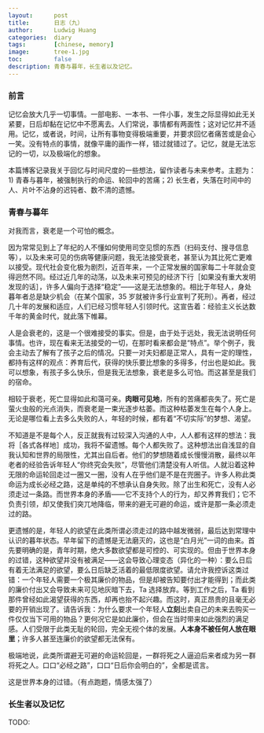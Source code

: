 ```yaml
---
layout:      post
title:       日志（九）
author:      Ludwig Huang
categories:  diary
tags:        [chinese, memory]
image:       tree-1.jpg
toc:         false
description: 青春与暮年，长生者以及记忆。
---
```


### 前言

记忆会放大几乎一切事情。一部电影、一本书、一件小事，发生之际显得如此无关紧要，日后却黏在记忆中不愿离去。人们常说，事情都有两面性；这对记忆并不适用。记忆，或者说，时间，让所有事物变得极端重要，并要求回忆者痛苦或是会心一笑。没有特点的事情，就像平庸的画作一样，错过就错过了。记忆，就是无法忘记的一切，以及极端化的想象。

本篇博客记录我关于回忆与时间尺度的一些想法，留作读者与未来参考。主题为：1) 青春与暮年，被强制执行的命运、轮回中的苦痛；2) 长生者，失落在时间中的人、片叶不沾身的迟钝者、数不清的遗憾。

### 青春与暮年

对我而言，衰老是一个可怕的概念。

因为常常见到上了年纪的人不懂如何使用司空见惯的东西（扫码支付、搜寻信息等），以及未来可见的伤病等健康问题，我无法接受衰老，甚至认为其比死亡更难以接受。现代社会变化极为剧烈，近百年来，一个正常发展的国家每二十年就会变得迥然不同。经过近几年的动荡，以及未来可预见的经济下行［如果没有重大发明发现的话］，许多人偏向于选择“稳定”——这是无法想象的。相比于年轻人，身处暮年者总是缺少机会（在某个国家，35 岁就被许多行业宣判了死刑）。再者，经过几十年的发展和适应，人们已经习惯年轻人引领时代。这宣告着：经验主义长达数千年的黄金时代，就此落下帷幕。

人是会衰老的，这是一个很难接受的事实。但是，由于处于远处，我无法说明任何事情。也许，现在看来无法接受的一切，在那时看来都会是“特点”。举个例子，我会主动去了解有了孩子之后的情况。只要一对夫妇都是正常人，具有一定的理性，都持有这样的观点：养育后代，获得的快乐要比想象的多得多，付出也是如此。我可以想象，有孩子多么快乐，但是我无法想象，衰老是多么可怕。而这甚至是我们的宿命。

相较于衰老，死亡显得如此和蔼可亲。**肉眼可见地**，所有的苦痛都丧失了。死亡是萤火虫般的光点消失，而衰老是一束光逐步枯萎。而这种枯萎发生在每个人身上。无论是哪位看上去多么失败的人，年轻的时候，都有着“不切实际”的梦想、渴望。

不知道是不是每个人，反正就我有过较深入沟通的人中，人人都有这样的想法：我将［各式各样地］成功，我将不留遗憾。每个人都失败了。这种想法出自浅显的自我认知和世界的局限性，尤其出自后者。他们的梦想随着成长慢慢消散，最终以年老者的经验告诉年轻人“你终究会失败”，尽管他们清楚没有人听信。人就沿着这种无限的命运轮回走过一圈又一圈，没有人在乎他们是不是在兜圈子。许多人称此类命运为成长必经之路，这是单纯的不想承认自身失败。除了出生和死亡，没有人必须走过一条路。而世界本身的矛盾——它不支持个人的行为，却又养育我们；它不负责引领，却又使我们突兀地降临，带来的避无可避的命运，或许是那一条必须走过的路。

更遗憾的是，年轻人的欲望在此类所谓必须走过的路中越发微弱，最后达到常理中认识的暮年状态。早年留下的遗憾是无法磨灭的，这也是“白月光”一词的由来。首先要明确的是，青年时期，绝大多数欲望都是可控的、可实现的。但由于世界本身的过错，这种欲望并没有被满足——这会导致心理变态（异化的一种）：要么日后有着无法满足的欲望，要么日后缺乏活着的最低限度欲望。请允许我控诉这类过错：一个年轻人需要一个极其廉价的物品，但是却被告知要付出才能得到；而此类的廉价付出又会导致未来可见地灰暗下去，Ta 选择放弃。等到工作之后，Ta 看到那件曾经如此渴望获得的东西，却再也抬不起兴趣。而这时，真正昂贵的且毫无必要的开销出现了。请告诉我：为什么要求一个年轻人**立刻**出卖自己的未来去购买一件仅仅当下可用的物品？更何况它是如此廉价，但会在当时带来如此强烈的满足感。人们受限于此类无耻的轮回，完全无视个体的发展。**人本身不被任何人放在眼里**；许多人甚至连廉价的欲望都无法保有。

极端地说，此类所谓避无可避的命运轮回是，一群将死之人逼迫后来者成为另一群将死之人。口口“必经之路”，口口“日后你会明白的”，全都是谎言。

这是世界本身的过错。（有点跑题，情感太强了）

### 长生者以及记忆

TODO:
